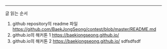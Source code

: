 ---
글 읽는 순서
1. github repository의 readme 파일 https://github.com/BaekJongSeong/contest/blob/master/README.md
2. github.io의 해커톤 1 https://baekjongseong.github.io/
3. github.io의 해커톤 2 https://baekjongseong.github.io/
sdfsdfsdf
